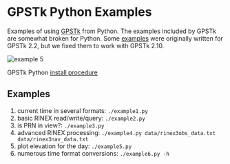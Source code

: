 # GPSTk Python Examples

Examples of using 
[GPSTk](https://github.com/SGL-UT/GPSTk) 
from Python.
The examples included by GPSTk are somewhat broken for Python.
Some 
[examples](http://www.gpstk.org/pythondoc/examples.html) 
were originally written for GPSTk 2.2, but we fixed them to work with GPSTk 2.10.


![example 5](example5.png)

GPSTk Python [install procedure](https://scivision.co/gpstk-anaconda-python/)

## Examples

1. current time in several formats: `./example1.py`
2. basic RINEX read/write/query: `./example2.py`
3. is PRN in view?: `./example3.py`
4. advanced RINEX processing: `./example4.py data/rinex3obs_data.txt data/rinex3nav_data.txt`
5. plot elevation for the day: `./example5.py`
6. numerous time format conversions: `./example6.py -h`

